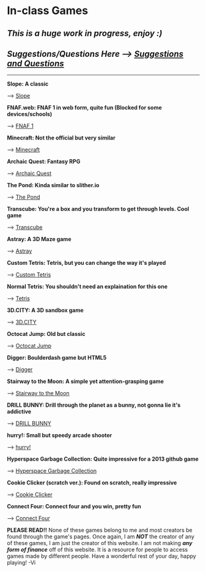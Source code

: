 # **In-class Games** # 

## *This is a huge work in progress, enjoy :)* ##

## *Suggestions/Questions Here --> [Suggestions and Questions](https://github.com/V10-13/class-games/issues)* ## 
 
-----


**Slope: A classic**


--> [Slope](https://sites.google.com/site/slopeunblockednow/)


**FNAF.web: FNAF 1 in web form, quite fun (Blocked for some devices/schools)**


--> [FNAF 1](https://wellsousaaa.github.io/Five-Nights-at-Freddys-Web/)


**Minecraft: Not the official but very similar**


--> [Minecraft](https://minecraft.js.org/?server=95.111.249.143:10000&nick=SargeJoyful&proxy=production)


**Archaic Quest: Fantasy RPG** 


--> [Archaic Quest](http://www.archaicquest.com/)


**The Pond: Kinda similar to slither.io**


--> [The Pond](https://thepond.zolmeister.com/)


**Transcube: You're a box and you transform to get through levels. Cool game**


--> [Transcube](http://code.jerev.be/ggo13-transcube/)


**Astray: A 3D Maze game**


--> [Astray](http://wwwtyro.github.io/Astray/)


**Custom Tetris: Tetris, but you can change the way it's played**


--> [Custom Tetris](http://ondras.github.io/custom-tetris/)


**Normal Tetris: You shouldn't need an explaination for this one**


--> [Tetris](http://tetris.wikia.tetris.com/play-tetris)


**3D.CITY: A 3D sandbox game**


--> [3D.CITY](http://lo-th.github.io/3d.city/index.html)


**Octocat Jump: Old but classic**


--> [Octocat Jump](http://ogoshen.github.io/game-off-2012/)


**Digger: Boulderdash game but HTML5**


--> [Digger](https://lutzroeder.github.io/digger/)


**Stairway to the Moon: A simple yet attention-grasping game**


--> [Stairway to the Moon](https://khaledsakr.github.io/stairway-to-the-moon/)


**DRILL BUNNY: Drill through the planet as a bunny, not gonna lie it's addictive**


--> [DRILL BUNNY](http://dreamshowadventures.github.io/LudumDare29/)


**hurry!: Small but speedy arcade shooter**


--> [hurry!](http://hughsk.io/ludum-dare-27/)


**Hyperspace Garbage Collection: Quite impressive for a 2013 github game**


--> [Hyperspace Garbage Collection](http://razh.github.io/game-off-2013/)


**Cookie Clicker (scratch ver.): Found on scratch, really impressive**


--> [Cookie Clicker](https://scratch.mit.edu/projects/127689014/fullscreen/)


**Connect Four: Connect four and you win, pretty fun** 


--> [Connect Four](https://kenrick95.github.io/c4/)


**PLEASE READ!!** 
None of these games belong to me and most creators be found through the game's pages. Once again, I am ***NOT*** the creator of any of these games, I am just the creator of this website. I am not making ***any form of finance*** off of this website. It is a resource for people to access games made by different people. Have a wonderful rest of your day, happy playing! -Vi 

